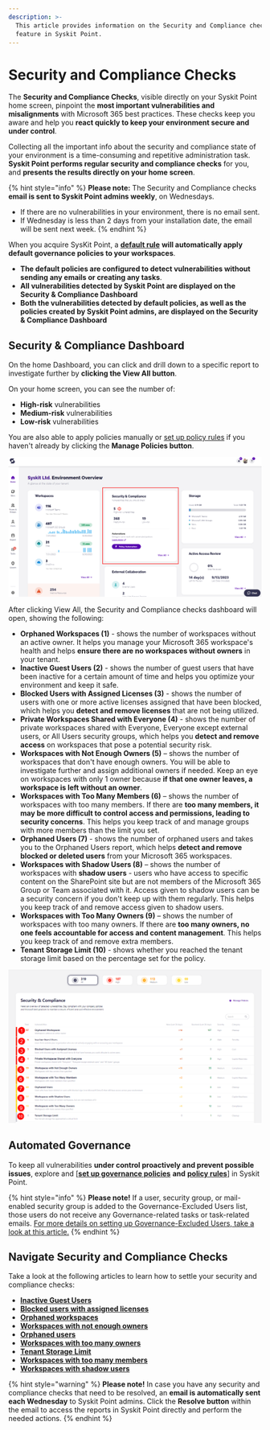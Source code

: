```yaml
---
description: >-
  This article provides information on the Security and Compliance checks
  feature in Syskit Point.
---
```


# Security and Compliance Checks

The **Security and Compliance Checks**, visible directly on your Syskit Point home screen, pinpoint the **most important vulnerabilities and misalignments** with Microsoft 365 best practices. These checks keep you aware and help you **react quickly to keep your environment secure and under control**.

Collecting all the important info about the security and compliance state of your environment is a time-consuming and repetitive administration task. **Syskit Point performs regular security and compliance checks** for you, and **presents the results directly on your home screen**.

{% hint style="info" %}
**Please note:** The Security and Compliance checks **email is sent to Syskit Point admins weekly**, on Wednesdays.

* If there are no vulnerabilities in your environment, there is no email sent.
* If Wednesday is less than 2 days from your installation date, the email will be sent next week.
{% endhint %}

When you acquire SysKit Point, a [**default rule**](../automated-workflows/policy-automation.md#default-rule) **will automatically apply default governance policies to your workspaces**.

* **The default policies are configured to detect vulnerabilities without sending any emails or creating any tasks**.
* **All vulnerabilities detected by Syskit Point are displayed on the Security & Compliance Dashboard**
* **Both the vulnerabilities detected by default policies, as well as the policies created by Syskit Point admins, are displayed on the Security & Compliance Dashboard**

## Security & Compliance Dashboard

On the home Dashboard, you can click and drill down to a specific report to investigate further by **clicking the View All button**.

On your home screen, you can see the number of:

* **High-risk** vulnerabilities
* **Medium-risk** vulnerabilities
* **Low-risk** vulnerabilities

You are also able to apply policies manually or [set up policy rules](../automated-workflows/policy-automation.md) if you haven't already by clicking the **Manage Policies button**.

![Security & Compliance checks - Home](../../.gitbook/assets/security-and-compliance-checks-home.png)

After clicking View All, the Security and Compliance checks dashboard will open, showing the following:

* **Orphaned Workspaces (1)** - shows the number of workspaces without an active owner. It helps you manage your Microsoft 365 workspace's health and helps **ensure there are no workspaces without owners** in your tenant.
* **Inactive Guest Users (2)** - shows the number of guest users that have been inactive for a certain amount of time and helps you optimize your environment and keep it safe.
* **Blocked Users with Assigned Licenses (3)** - shows the number of users with one or more active licenses assigned that have been blocked, which helps you **detect and remove licenses** that are not being utilized.
* **Private Workspaces Shared with Everyone (4)** - shows the number of private workspaces shared with Everyone, Everyone except external users, or All Users security groups, which helps you **detect and remove access** on workspaces that pose a potential security risk.
* **Workspaces with Not Enough Owners (5)** – shows the number of workspaces that don't have enough owners. You will be able to investigate further and assign additional owners if needed. Keep an eye on workspaces with only 1 owner because **if that one owner leaves, a workspace is left without an owner**.
* **Workspaces with Too Many Members (6)** – shows the number of workspaces with too many members. If there are **too many members, it may be more difficult to control access and permissions, leading to security concerns**. This helps you keep track of and manage groups with more members than the limit you set.
* **Orphaned Users (7)** - shows the number of orphaned users and takes you to the Orphaned Users report, which helps **detect and remove blocked or deleted users** from your Microsoft 365 workspaces.
* **Workspaces with Shadow Users (8)** – shows the number of workspaces with **shadow users** - users who have access to specific content on the SharePoint site but are not members of the Microsoft 365 Group or Team associated with it. Access given to shadow users can be a security concern if you don't keep up with them regularly. This helps you keep track of and remove access given to shadow users.
* **Workspaces with Too Many Owners (9)** – shows the number of workspaces with too many owners. If there are **too many owners, no one feels accountable for access and content management**. This helps you keep track of and remove extra members. &#x20;
* **Tenant Storage Limit (10)** - shows whether you reached the tenant storage limit based on the percentage set for the policy.

![Security & Compliance Checks](../../.gitbook/assets/security-compliance-checks-dashboard.png)

## Automated Governance

To keep all vulnerabilities **under control proactively and prevent possible issues**, explore and \[[**set up governance policies**](../automated-workflows/set-up-policies.md) **and** [**policy rules**](../automated-workflows/policy-automation.md)] in Syskit Point.

{% hint style="info" %}
**Please note!** If a user, security group, or mail-enabled security group is added to the Governance-Excluded Users list, those users do not receive any Governance-related tasks or task-related emails. [For more details on setting up Governance-Excluded Users, take a look at this article.](../../configuration/exclude-users-tasks.md)
{% endhint %}

&#x20;

## Navigate Security and Compliance Checks

Take a look at the following articles to learn how to settle your security and compliance checks:

* [**Inactive Guest Users**](inactive-guest-users.md)
* [**Blocked users with assigned licenses**](blocked-users-assigned-license.md)
* [**Orphaned workspaces**](orphaned-workspaces.md)
* [**Workspaces with not enough owners**](workspaces-not-enough-owners.md)
* [**Orphaned users**](orphaned-users.md)&#x20;
* [**Workspaces with too many owners**](inactive-guest-users.md)
* [**Tenant Storage Limit**](tenant-storage.md)
* [**Workspaces with too many members**](workspaces-with-too-many-members.md)
* [**Workspaces with shadow users**](workspaces-with-shadow-users.md)

{% hint style="warning" %}
**Please note!**   In case you have any security and compliance checks that need to be resolved, an **email is automatically sent each Wednesday** to Syskit Point admins. Click the **Resolve button** within the email to access the reports in Syskit Point directly and perform the needed actions.
{% endhint %}
